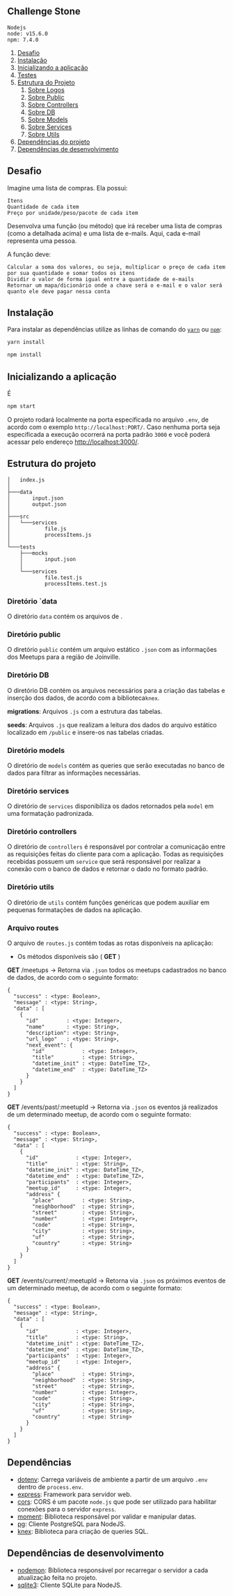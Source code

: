 ## Challenge Stone

```
Nodejs
node: v15.6.0 
npm: 7.4.0 
```
1. [Desafio](#challenge)
2. [Instalação](#installation)
3. [Inicializando a aplicação](#run-app)
4. [Testes](#run-tests)
5. [Estrutura do Projeto](#concept-of-structure)
    1. [Sobre Logos](#logos-folder)
    2. [Sobre Public](#public-folder)
    3. [Sobre Controllers](#controllers-folder)
    4. [Sobre DB](#db-folder)
    5. [Sobre Models](#models-folder)
    6. [Sobre Services](#services-folder)
    7. [Sobre Utils](#utils-folder)
6. [Dependências do projeto](#dependencies)
7. [Dependências de desenvolvimento](#dev-dependencies)

## Desafio

Imagine uma lista de compras. Ela possui:

    Itens
    Quantidade de cada item
    Preço por unidade/peso/pacote de cada item

Desenvolva uma função (ou método) que irá receber uma lista de compras (como a detalhada acima) e uma lista de e-mails. Aqui, cada e-mail representa uma pessoa.

A função deve:

    Calcular a soma dos valores, ou seja, multiplicar o preço de cada item por sua quantidade e somar todos os itens
    Dividir o valor de forma igual entre a quantidade de e-mails
    Retornar um mapa/dicionário onde a chave será o e-mail e o valor será quanto ele deve pagar nessa conta
    
    
## Instalação

Para instalar as dependências utilize as linhas de comando do [`yarn`](https://classic.yarnpkg.com/en/docs/cli/install/) ou [`npm`](https://docs.npmjs.com/getting-started/installing-npm-packages-locally):

```sh
yarn install
```

```sh
npm install
```

## Inicializando a aplicação

É 

```sh
npm start
```

O projeto rodará localmente na porta especificada no arquivo `.env`, de acordo com o exemplo `http://localhost:PORT/`. Caso nenhuma porta seja especificada a execução ocorrerá na porta padrão `3000` e você poderá acessar pelo endereço [http://localhost:3000/](http://localhost:3000/).


## Estrutura do projeto

```
│   index.js
│
├───data
│       input.json
│       output.json
│       
├───src
│   └───services
│           file.js
│           processItems.js
│           
└───tests
    ├───mocks
    │       input.json
    │       
    └───services
            file.test.js
            processItems.test.js
```

### Diretório **`data**

O diretório `data` contém os arquivos de .


### Diretório **public**

O diretório `public` contém um arquivo estático `.json` com as informações dos Meetups para a região de Joinville.


### Diretório **DB**

O diretório DB contém os arquivos necessários para a criação das tabelas e inserção dos dados, de acordo com a biblioteca`knex`.

**migrations**: Arquivos `.js` com a estrutura das tabelas.

**seeds**: Arquivos `.js` que realizam a leitura dos dados do arquivo estático localizado em `/public` e insere-os nas tabelas criadas.


### Diretório **models**

O diretório de `models` contém as queries que serão executadas no banco de dados para filtrar as informações necessárias.


### Diretório **services**

O diretório de `services` disponibiliza os dados retornados pela `model` em uma formatação padronizada.


### Diretório **controllers**

O diretório de `controllers` é responsável por controlar a comunicação entre as requisições feitas do cliente para com a aplicação.
Todas as requisições recebidas possuem um `service` que será responsável por realizar a conexão com o banco de dados e retornar o dado no formato padrão.


### Diretório **utils**

O diretório de `utils` contém funções genéricas que podem auxiliar em pequenas formatações de dados na aplicação.


### Arquivo **routes**

O arquivo de `routes.js` contém todas as rotas disponíveis na aplicação:

- Os métodos disponíveis são ( **GET** )


**GET** /meetups -> Retorna via `.json` todos os meetups cadastrados no banco de dados, de acordo com o seguinte formato:

```
{
  "success" : <type: Boolean>,
  "message" : <type: String>,
  "data" : [
    {
      "id"         : <type: Integer>,
      "name"       : <type: String>,
      "description": <type: String>,
      "url_logo"   : <type: String>,
      "next_event": {
        "id"            : <type: Integer>,
        "title"         : <type: String>,
        "datetime_init" : <type: DateTime_TZ>,
        "datetime_end"  : <type: DateTime_TZ>
      }
    }
  ]
}
```


**GET** /events/past/:meetupId -> Retorna via `.json` os eventos já realizados de um determinado meetup, de acordo com o seguinte formato:

```
{
  "success" : <type: Boolean>,
  "message" : <type: String>,
  "data" : [
    {
      "id"            : <type: Integer>,
      "title"         : <type: String>,
      "datetime_init" : <type: DateTime_TZ>,
      "datetime_end"  : <type: DateTime_TZ>,
      "participants"  : <type: Integer>,
      "meetup_id"     : <type: Integer>,
      "address" {
        "place"         : <type: String>,
        "neighborhood"  : <type: String>,
        "street"        : <type: String>,
        "number"        : <type: Integer>,
        "code"          : <type: String>,
        "city"          : <type: String>,
        "uf"            : <type: String>,
        "country"       : <type: String>
      }
    }
  ]
}
```


**GET** /events/current/:meetupId -> Retorna via `.json` os próximos eventos de um determinado meetup, de acordo com o seguinte formato:

```
{
  "success" : <type: Boolean>,
  "message" : <type: String>,
  "data" : [
    {
      "id"            : <type: Integer>,
      "title"         : <type: String>,
      "datetime_init" : <type: DateTime_TZ>,
      "datetime_end"  : <type: DateTime_TZ>,
      "participants"  : <type: Integer>,
      "meetup_id"     : <type: Integer>,
      "address" {
        "place"         : <type: String>,
        "neighborhood"  : <type: String>,
        "street"        : <type: String>,
        "number"        : <type: Integer>,
        "code"          : <type: String>,
        "city"          : <type: String>,
        "uf"            : <type: String>,
        "country"       : <type: String>
      }
    }
  ]
}
```


## Dependências

- [dotenv](https://www.npmjs.com/package/dotenv): Carrega variáveis de ambiente a partir de um arquivo `.env` dentro de `process.env`.
- [express](https://expressjs.com/): Framework para servidor web.
- [cors](https://www.npmjs.com/package/cors): CORS é um pacote `node.js` que pode ser utilizado para habilitar conexões para o servidor `express`.
- [moment](https://momentjs.com/): Biblioteca responsável por validar e manipular datas.
- [pg](https://node-postgres.com/): Cliente PostgreSQL para NodeJS.
- [knex](http://knexjs.org/): Biblioteca para criação de queries SQL.


## Dependências de desenvolvimento

- [nodemon](https://nodemon.io/): Biblioteca responsável por recarregar o servidor a cada atualização feita no projeto.
- [sqlite3](https://www.npmjs.com/package/sqlite3): Cliente SQLite para NodeJS.


